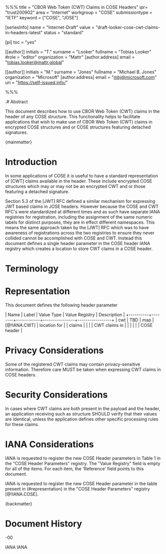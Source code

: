 %%%
title = "CBOR Web Token (CWT) Claims in COSE Headers"
ipr= "trust200902"
area = "Internet"
workgroup = "COSE"
submissiontype = "IETF"
keyword = ["COSE", "JOSE"]

[seriesInfo]
name = "Internet-Draft"
value = "draft-looker-cose-cwt-claims-in-headers-latest"
status = "standard"

[pi]
toc = "yes"

[[author]]
initials = "T."
surname = "Looker"
fullname = "Tobias Looker"
#role = "editor"
organization = "Mattr"
  [author.address]
  email = "tobias.looker@mattr.global"

[[author]]
initials = "M."
surname = "Jones"
fullname = "Michael B. Jones"
organization = "Microsoft"
  [author.address]
  email = "mbj@microsoft.com"
  uri = "https://self-issued.info/"

%%%

.# Abstract

This document describes how to use CBOR Web Token (CWT) claims in the header of any COSE structure. This functionality helps to facilitate applications that wish to make use of CBOR Web Token (CWT) claims in encrypted COSE structures and or COSE structures featuring detached signatures.

{mainmatter}

# Introduction

In some applications of COSE it is useful to have a standard representation of [CWT] claims available in the header. These include encrypted COSE structures which may or may not be an encrypted CWT and or those featuring a detached signature.

Section 5.3 of the [JWT] RFC defined a similar mechanism for expressing JWT based claims in JOSE headers. However because the COSE and CWT RFC's were standardized at different times and as such have separate IANA registries for registration, including the assignment of the same numeric labels for distinct purposes, they are in effect different namespaces. This means the same approach taken by the [JWT] RFC which was to have awareness of registrations across the two registries to ensure they never collided cannot be accomplished with COSE and CWT. Instead this document defines a single header parameter in the COSE header IANA registry which creates a location to store CWT claims in a COSE header.

# Terminology

# Representation

This document defines the following header parameter


|   Name   |  Label | Value Type | Value Registry |   Description   |
+----------+--------+------------+----------------+-----------------+
|   cwt    |  TBD   | map        | [@!IANA.CWT]   | location for    |
| claims   |        |            |                | CWT claims in   |
|          |        |            |                | COSE header     |


# Privacy Considerations

Some of the registered CWT claims may contain privacy-sensitive information. Therefore care MUST be taken when expressing CWT claims in COSE headers.

# Security Considerations

In cases where CWT claims are both present in the payload and the header, an application receiving such as structure SHOULD verify that their values are identical, unless the application defines other specific processing rules for these claims.

# IANA Considerations

IANA is requested to register the new COSE Header parameters in Table 1 in the "COSE Header Parameters" registry. The "Value Registry" field is empty for all of the items. For each item, the 'Reference' field points to this document.

IANA is requested to register the new COSE Header parameter in the table present in (#representation) in the "COSE Header Parameters" registry [@!IANA.COSE].

{backmatter}

# Document History

-00

<reference anchor="IANA.COSE" target="https://www.iana.org/assignments/cose/cose.xhtml#header-parameters">
 <front>
   <title>COSE Header Parameters</title>
   <author><organization>IANA</organization></author>
 </front>
</reference>

<reference anchor="IANA.CWT" target="https://www.iana.org/assignments/cwt/cwt.xhtml">
 <front>
   <title>CBOR Web Token (CWT) Claims</title>
   <author><organization>IANA</organization></author>
 </front>
</reference>
